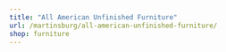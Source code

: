```yaml
---
title: "All American Unfinished Furniture"
url: /martinsburg/all-american-unfinished-furniture/
shop: furniture
---
```

